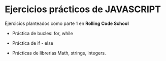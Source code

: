 # Ejercicios prácticos de JAVASCRIPT

Ejercicios planteados como parte 1 en **Rolling Code School**

* Práctica de bucles: for, while

* Práctica de if - else

* Prácticas de librerias Math, strings, integers.
